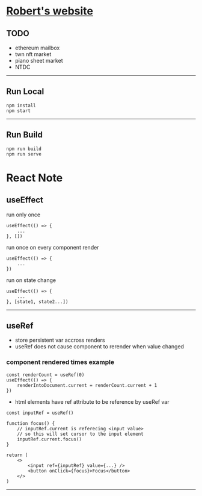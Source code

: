# [Robert's website](https://robert.xyz)

## TODO
* ethereum mailbox
* twn nft market
* piano sheet market
* NTDC

---
## Run Local
```
npm install
npm start
```
---

## Run Build
```
npm run build
npm run serve
```


# React Note
## useEffect

run only once
```
useEffect(() => {
    ...
}, [])
```

run once on every component render
```
useEffect(() => {
    ...
})
```

run on state change
```
useEffect(() => {
    ...
}, [state1, state2...])
```

---

## useRef

* store persistent var accross renders
* useRef does not cause component to rerender when value changed

### component rendered times example
```
const renderCount = useRef(0)
useEffect(() => {
    renderIntoDocument.current = renderCount.current + 1
})
```

* html elements have ref attribute to be reference by useRef var
```
const inputRef = useRef()

function focus() {
    // inputRef.current is referecing <input value>
    // so this will set cursor to the input element
    inputRef.current.focus()
}

return (
    <>
        <input ref={inputRef} value={...} />
        <button onClick={focus}>Focus</button>
    </>
)
```



---
